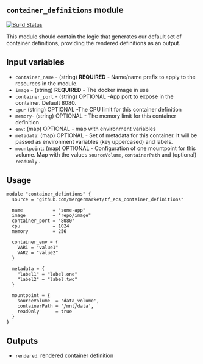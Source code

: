 `container_definitions` module
-----------------------------

[![Build Status](https://travis-ci.com/mergermarket/tf_ecs_container_definition.svg?branch=master)](https://travis-ci.com/mergermarket/tf_ecs_container_definition)

This module should contain the logic that generates our default set of container definitions,
providing the rendered definitions as an output.

Input variables
---------------

 * `container_name` - (string) **REQUIRED** - Name/name prefix to apply to the resources in the module.
 * `image` - (string) **REQUIRED** - The docker image in use
 * `container_port` - (string) OPTIONAL -App port to expose in the container. Default 8080.
 * `cpu`- (string) OPTIONAL -The CPU limit for this container definition
 * `memory`- (string) OPTIONAL - The memory limit for this container definition
 * `env`: (map) OPTIONAL - map with environment variables
 * `metadata`: (map) OPTIONAL - Set of metadata for this container. It will be passed as environment variables (key uppercased) and labels.
 * `mountpoint`: (map) OPTIONAL - Configuration of one mountpoint for this volume. Map with the values `sourceVolume`, `containerPath` and (optional) `readOnly` .

Usage
-----

```hcl
module "container_defintions" {
  source = "github.com/mergermarket/tf_ecs_container_definitions"

  name           = "some-app"
  image          = "repo/image"
  container_port = "8080"
  cpu            = 1024
  memory         = 256

  container_env = {
    VAR1 = "value1"
    VAR2 = "value2"
  }

  metadata = {
    "label1" = "label.one"
    "label2" = "label.two"
  }

  mountpoint = {
    sourceVolume  = 'data_volume',
    containerPath = '/mnt/data',
    readOnly      = true
  }
}
```

Outputs
-------

 * `rendered`: rendered container definition
